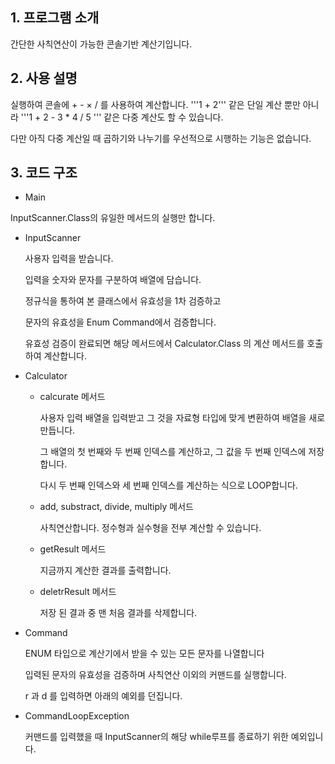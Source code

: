 ## 1. 프로그램 소개
간단한 사칙연산이 가능한 콘솔기반 계산기입니다.

## 2. 사용 설명
실행하여 콘솔에 + - × / 를 사용하여 계산합니다.
'''1 + 2''' 같은 단일 계산 뿐만 아니라
'''1 + 2 - 3 * 4 / 5 ''' 같은 다중 계산도 할 수 있습니다.

다만 아직 다중 계산일 때 곱하기와 나누기를 우선적으로 시행하는 기능은 없습니다.

## 3. 코드 구조

- Main
 
InputScanner.Class의 유일한 메서드의 실행만 합니다.

- InputScanner

  사용자 입력을 받습니다.

  입력을 숫자와 문자를 구분하여 배열에 담습니다.

  정규식을 통하여 본 클래스에서 유효성을 1차 검증하고

  문자의 유효성을 Enum Command에서 검증합니다.

  유효성 검증이 완료되면 해당 메서드에서
  Calculator.Class 의 계산 메서드를 호출하여 계산합니다.


- Calculator
  - calcurate 메서드
    
     사용자 입력 배열을 입력받고 그 것을 자료형 타입에 맞게 변환하여 배열을 새로 만듭니다.
     
     그 배열의 첫 번째와 두 번째 인덱스를 계산하고, 그 값을 두 번째 인덱스에 저장합니다.

     다시 두 번째 인덱스와 세 번째 인덱스를 계산하는 식으로 LOOP합니다.

  - add, substract, divide, multiply 메서드
 
    사칙연산합니다. 정수형과 실수형을 전부 계산할 수 있습니다.

  - getResult 메서드

    지금까지 계산한 결과를 출력합니다.

  - deletrResult 메서드
 
    저장 된 결과 중 맨 처음 결과를 삭제합니다.

- Command

  ENUM 타입으로 계산기에서 받을 수 있는 모든 문자를 나열합니다

  입력된 문자의 유효성을 검증하며 사칙연산 이외의 커맨드를 실행합니다.

  r 과 d 를 입력하면 아래의 예외를 던집니다.

- CommandLoopException

  커맨드를 입력했을 때 InputScanner의 해당 while루프를 종료하기 위한 예외입니다. 
  
  
  
  
